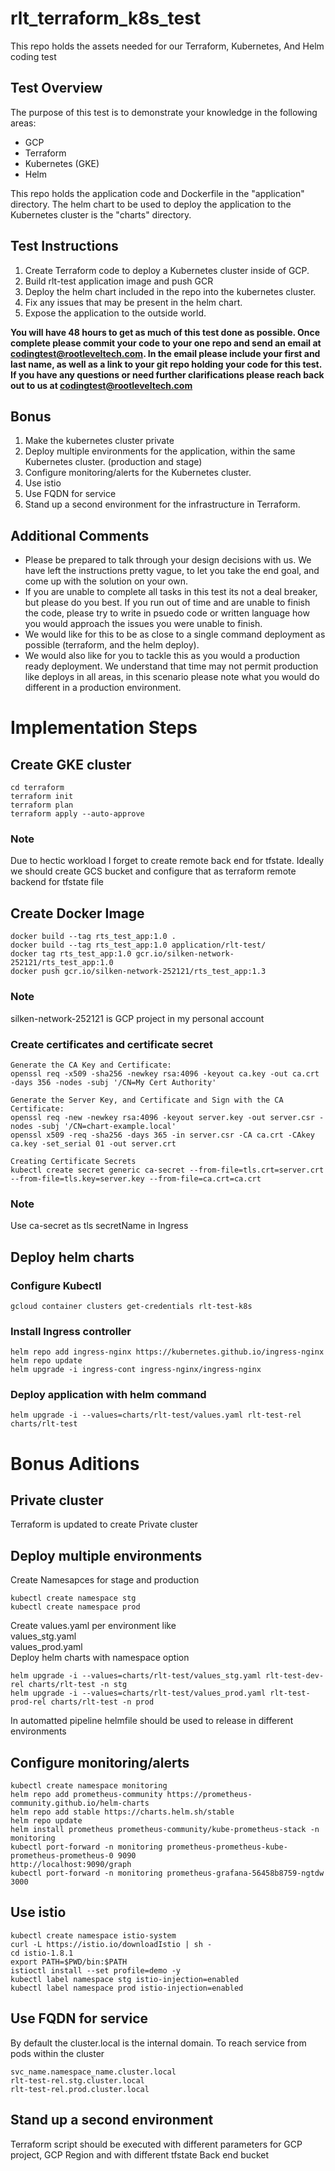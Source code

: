 # rlt_terraform_k8s_test
This repo holds the assets needed for our Terraform, Kubernetes, And Helm coding test

## Test Overview
The purpose of this test is to demonstrate your knowledge in the following areas: 
* GCP
* Terraform
* Kubernetes (GKE)
* Helm

This repo holds the application code and Dockerfile in the "application" directory. The helm chart to be used to deploy the application to the Kubernetes cluster is the "charts" directory. 

## Test Instructions
1) Create Terraform code to deploy a Kubernetes cluster inside of GCP. 
2) Build rlt-test application image and push GCR
3) Deploy the helm chart included in the repo into the kubernetes cluster.  
4) Fix any issues that may be present in the helm chart.
5) Expose the application to the outside world.  

**You will have 48 hours to get as much of this test done as possible. Once complete please commit your code to your one repo and send an email at codingtest@rootleveltech.com. In the email please include your first and last name, as well as a link to your git repo holding your code for this test. If you have any questions or need further clarifications please reach back out to us at codingtest@rootleveltech.com**


## Bonus
1) Make the kubernetes cluster private
2) Deploy multiple environments for the application, within the same Kubernetes cluster. (production and stage)
3) Configure monitoring/alerts for the Kubernetes cluster. 
4) Use istio 
5) Use FQDN for service
6) Stand up a second environment for the infrastructure in Terraform. 

## Additional Comments
* Please be prepared to talk through your design decisions with us. We have left the instructions pretty vague, to let you take the end goal, and come up with the solution on your own. 
* If you are unable to complete all tasks in this test its not a deal breaker, but please do you best. If you run out of time and are unable to finish the code, please try to write in psuedo code or written language how you would approach the issues you were unable to finish.
* We would like for this to be as close to a single command deployment as possible (terraform, and the helm deploy). 
* We would also like for you to tackle this as you would a production ready deployment. We understand that time may not permit production like deploys in all areas, in this scenario please note what you would do different in a production environment.


# Implementation Steps   
## Create GKE cluster   
```   
cd terraform   
terraform init   
terraform plan   
terraform apply --auto-approve
```   
### Note   
Due to hectic workload I forget to create remote back end for tfstate. Ideally we should create GCS bucket and configure that as terraform remote backend for tfstate file   

## Create Docker Image   
```   
docker build --tag rts_test_app:1.0 .   
docker build --tag rts_test_app:1.0 application/rlt-test/   
docker tag rts_test_app:1.0 gcr.io/silken-network-252121/rts_test_app:1.0 
docker push gcr.io/silken-network-252121/rts_test_app:1.3     
```   
### Note   
silken-network-252121 is GCP project in my personal account   

### Create certificates and certificate secret   
```    
Generate the CA Key and Certificate:
openssl req -x509 -sha256 -newkey rsa:4096 -keyout ca.key -out ca.crt -days 356 -nodes -subj '/CN=My Cert Authority'

Generate the Server Key, and Certificate and Sign with the CA Certificate:
openssl req -new -newkey rsa:4096 -keyout server.key -out server.csr -nodes -subj '/CN=chart-example.local'
openssl x509 -req -sha256 -days 365 -in server.csr -CA ca.crt -CAkey ca.key -set_serial 01 -out server.crt

Creating Certificate Secrets
kubectl create secret generic ca-secret --from-file=tls.crt=server.crt --from-file=tls.key=server.key --from-file=ca.crt=ca.crt
```   
### Note   
Use ca-secret as tls secretName in Ingress   

## Deploy helm charts   
### Configure Kubectl   
```   
gcloud container clusters get-credentials rlt-test-k8s 
```   
### Install Ingress controller   
```  
helm repo add ingress-nginx https://kubernetes.github.io/ingress-nginx   
helm repo update   
helm upgrade -i ingress-cont ingress-nginx/ingress-nginx    
```   
### Deploy application with helm command    
```   
helm upgrade -i --values=charts/rlt-test/values.yaml rlt-test-rel charts/rlt-test   
```   

# Bonus Aditions   
## Private cluster   
Terraform is updated to create Private cluster    

## Deploy multiple environments   
Create Namesapces for stage and production   
```   
kubectl create namespace stg   
kubectl create namespace prod   
```   
Create values.yaml per environment like     
values_stg.yaml   
values_prod.yaml    
Deploy helm charts with namespace option    
```   
helm upgrade -i --values=charts/rlt-test/values_stg.yaml rlt-test-dev-rel charts/rlt-test -n stg    
helm upgrade -i --values=charts/rlt-test/values_prod.yaml rlt-test-prod-rel charts/rlt-test -n prod    
```   
In automatted pipeline helmfile should be used to release in different environments   

## Configure monitoring/alerts   
```   
kubectl create namespace monitoring
helm repo add prometheus-community https://prometheus-community.github.io/helm-charts   
helm repo add stable https://charts.helm.sh/stable    
helm repo update    
helm install prometheus prometheus-community/kube-prometheus-stack -n monitoring    
kubectl port-forward -n monitoring prometheus-prometheus-kube-prometheus-prometheus-0 9090    
http://localhost:9090/graph    
kubectl port-forward -n monitoring prometheus-grafana-56458b8759-ngtdw 3000    
```   

## Use istio    
```    
kubectl create namespace istio-system    
curl -L https://istio.io/downloadIstio | sh -   
cd istio-1.8.1   
export PATH=$PWD/bin:$PATH   
istioctl install --set profile=demo -y   
kubectl label namespace stg istio-injection=enabled   
kubectl label namespace prod istio-injection=enabled   
```   

## Use FQDN for service   
By default the cluster.local is the internal domain. To reach service from pods within the cluster    
```   
svc_name.namespace_name.cluster.local   
rlt-test-rel.stg.cluster.local   
rlt-test-rel.prod.cluster.local   
```    

## Stand up a second environment   
Terraform script should be executed with different parameters for GCP project, GCP Region and with   different tfstate Back end bucket    









